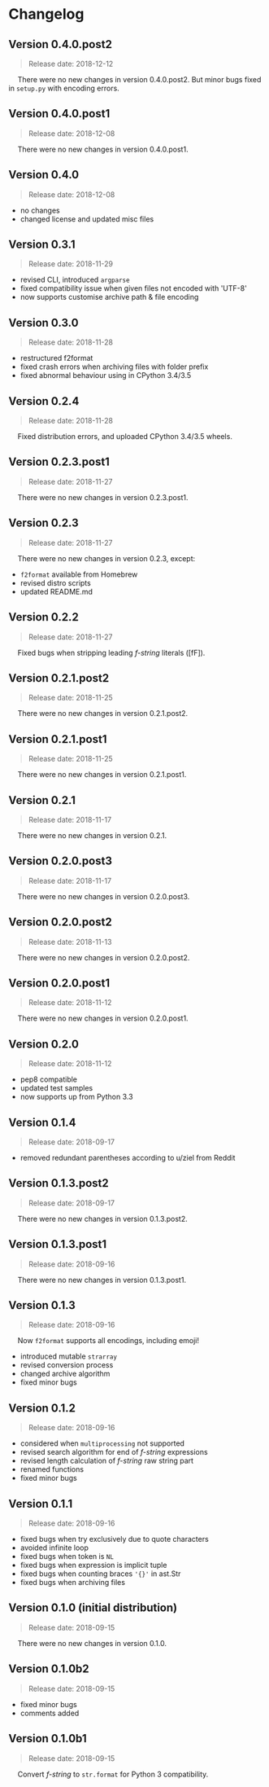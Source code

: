 # Changelog

## Version 0.4.0.post2

 > Release date: 2018-12-12

&emsp; There were no new changes in version 0.4.0.post2. But minor bugs fixed in `setup.py` with encoding errors.

## Version 0.4.0.post1

 > Release date: 2018-12-08

&emsp; There were no new changes in version 0.4.0.post1.

## Version 0.4.0

 > Release date: 2018-12-08

- no changes
- changed license and updated misc files

## Version 0.3.1

 > Release date: 2018-11-29

- revised CLI, introduced `argparse`
- fixed compatibility issue when given files not encoded with 'UTF-8'
- now supports customise archive path & file encoding

## Version 0.3.0

 > Release date: 2018-11-28

- restructured f2format
- fixed crash errors when archiving files with folder prefix
- fixed abnormal behaviour using in CPython 3.4/3.5

## Version 0.2.4

 > Release date: 2018-11-28

&emsp; Fixed distribution errors, and uploaded CPython 3.4/3.5 wheels.

## Version 0.2.3.post1

 > Release date: 2018-11-27

&emsp; There were no new changes in version 0.2.3.post1.

## Version 0.2.3

 > Release date: 2018-11-27

&emsp; There were no new changes in version 0.2.3, except:

- `f2format` available from Homebrew
- revised distro scripts
- updated README.md

## Version 0.2.2

 > Release date: 2018-11-27

&emsp; Fixed bugs when stripping leading *f-string* literals (\[fF\]).

## Version 0.2.1.post2

 > Release date: 2018-11-25

&emsp; There were no new changes in version 0.2.1.post2.

## Version 0.2.1.post1

 > Release date: 2018-11-25

&emsp; There were no new changes in version 0.2.1.post1.

## Version 0.2.1

 > Release date: 2018-11-17

&emsp; There were no new changes in version 0.2.1.

## Version 0.2.0.post3

 > Release date: 2018-11-17

&emsp; There were no new changes in version 0.2.0.post3.

## Version 0.2.0.post2

 > Release date: 2018-11-13

&emsp; There were no new changes in version 0.2.0.post2.

## Version 0.2.0.post1

 > Release date: 2018-11-12

&emsp; There were no new changes in version 0.2.0.post1.

## Version 0.2.0

 > Release date: 2018-11-12

- pep8 compatible
- updated test samples
- now supports up from Python 3.3

## Version 0.1.4

 > Release date: 2018-09-17

- removed redundant parentheses according to u/ziel from Reddit

## Version 0.1.3.post2

 > Release date: 2018-09-17

&emsp; There were no new changes in version 0.1.3.post2.

## Version 0.1.3.post1

 > Release date: 2018-09-16

&emsp; There were no new changes in version 0.1.3.post1.

## Version 0.1.3

 > Release date: 2018-09-16

&emsp; Now `f2format` supports all encodings, including emoji!

- introduced mutable `strarray`
- revised conversion process
- changed archive algorithm
- fixed minor bugs

## Version 0.1.2

 > Release date: 2018-09-16

- considered when `multiprocessing` not supported
- revised search algorithm for end of *f-string* expressions
- revised length calculation of *f-string* raw string part
- renamed functions
- fixed minor bugs

## Version 0.1.1

 > Release date: 2018-09-16

- fixed bugs when try exclusively due to quote characters
- avoided infinite loop
- fixed bugs when token is `NL`
- fixed bugs when expression is implicit tuple
- fixed bugs when counting braces `'{}'` in ast.Str
- fixed bugs when archiving files

## Version 0.1.0 (initial distribution)

 > Release date: 2018-09-15

&emsp; There were no new changes in version 0.1.0.

## Version 0.1.0b2

 > Release date: 2018-09-15

- fixed minor bugs
- comments added

## Version 0.1.0b1

 > Release date: 2018-09-15

&emsp; Convert *f-string* to `str.format` for Python 3 compatibility.
